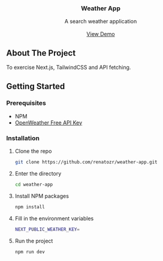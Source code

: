 <!-- PROJECT LOGO -->
<div align="center">
  <h3 align="center">Weather App</h3>

  <p align="center">
    A search weather application
    <br />
    <br />
    <a href="https://weather-app-next-tail.vercel.app">View Demo</a>
  </p>
</div>

<!-- ABOUT THE PROJECT -->

## About The Project

To exercise Next.js, TailwindCSS and API fetching.

<!-- GETTING STARTED -->

## Getting Started

### Prerequisites

- NPM
- <a href="https://openweathermap.org/forecast5">OpenWeather Free API Key</a>

### Installation

1. Clone the repo
   ```sh
   git clone https://github.com/renatozr/weather-app.git
   ```
2. Enter the directory
   ```sh
   cd weather-app
   ```
3. Install NPM packages
   ```sh
   npm install
   ```
4. Fill in the environment variables
   ```sh
   NEXT_PUBLIC_WEATHER_KEY=
   ```
5. Run the project
   ```sh
   npm run dev
   ```
